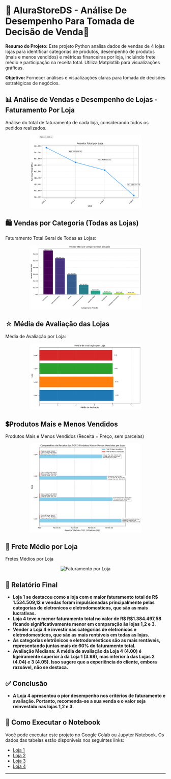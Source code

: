 # 🛒 AluraStoreDS - Análise De Desempenho Para Tomada de Decisão de Venda🛒 

**Resumo do Projeto:**
Este projeto Python analisa dados de vendas de 4 lojas lojas para identificar categorias de produtos, desempenho de produtos (mais e menos vendidos) e métricas financeiras por loja, incluindo frete médio e participação na receita total. Utiliza Matplotlib para visualizações gráficas.

**Objetivo:** Fornecer análises e visualizações claras para tomada de decisões estratégicas de negócios.

## 📊 Análise de Vendas e Desempenho de Lojas - Faturamento Por Loja
Análise do total de faturamento de cada loja, considerando todos os pedidos realizados.
<p align = "center">
<img src="AluraStore/Receita Total por Loja.png" alt="Faturamento por Loja" width="350"/>
</p>

## 🛍️ Vendas por Categoria (Todas as Lojas)
Faturamento Total Geral de Todas as Lojas:
<p align = "center">
<img src="AluraStore/Vendas Totais por Categoria.png" alt="Faturamento por Loja" width="350"/>
</p>

## ☆ Média de Avaliação das Lojas
Média de Avaliação por Loja:
<p align = "center">
<img src="AluraStore/Média de Avaliação por Loja.png" alt="Faturamento por Loja" width="350"/>
</p>

## 💲Produtos Mais e Menos Vendidos
Produtos Mais e Menos Vendidos (Receita = Preço, sem parcelas)
<p align = "center">
<img src="AluraStore/TOP 3 Produtos Mais e Menos Vendidos por Loja.png" alt="Faturamento por Loja" width="350"/>
</p>

## 🚚 Frete Médio por Loja
Fretes Médios por Loja
<p align = "center">
<img src="AluraStore/Frete Médio por Loja.png" alt="Faturamento por Loja" width="350"/>
</p>

## 📝 Relatório Final
- **Loja 1 se destacou como a loja com o maior faturamento total de R$ 1.534.509,12 e vendas foram impulsionadas principalmente pelas categorias de eletronicos e eletrodomesticos, que são as mais lucrativas.**
- **Loja 4 teve o menor faturamento total no valor de R$ R$1.384.497,58 ficando significativamente menor em comparação às lojas 1,2 e 3.**
- **Vender a Loja 4 e investir nas categorias de eletronicos e eletrodomesticos, que são as mais rentáveis em todas as lojas.**
- **As categorias eletrônicos e eletrodomésticos são as mais rentáveis, representando juntas mais de 60% do faturamento total.**
- **Avaliação Mediana: A média de avaliação da Loja 4 (4.00) é ligeiramente superior à da Loja 1 (3.98), mas inferior à das Lojas 2 (4.04) e 3 (4.05). Isso sugere que a experiência do cliente, embora razoável, não se destaca.**
  
## ✅ Conclusão
- **A Loja 4 apresentou o pior desempenho nos critérios de faturamento e avaliação. Portanto, recomenda-se a sua venda e o valor seja reinvestido nas lojas 1,2 e 3.**

  
## 🚀 Como Executar o Notebook 

Você pode executar este projeto no Google Colab ou Jupyter Notebook. Os dados das tabelas estão disponíveis nos seguintes links:
- [Loja 1](https://raw.githubusercontent.com/alura-es-cursos/challenge1-data-science/refs/heads/main/base-de-dados-challenge-1/loja_1.csv)
- [Loja 2](https://raw.githubusercontent.com/alura-es-cursos/challenge1-data-science/refs/heads/main/base-de-dados-challenge-1/loja_2.csv)
- [Loja 3](https://raw.githubusercontent.com/alura-es-cursos/challenge1-data-science/refs/heads/main/base-de-dados-challenge-1/loja_3.csv)
- [Loja 4](https://raw.githubusercontent.com/alura-es-cursos/challenge1-data-science/refs/heads/main/base-de-dados-challenge-1/loja_4.csv)

---

